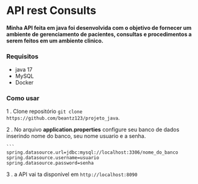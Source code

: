 # API rest Consults

#### Minha API feita em java foi desenvolvida com o objetivo de fornecer um ambiente de gerenciamento de pacientes, consultas e procedimentos a serem feitos em um ambiente clinico.

### Requisitos

- java 17
- MySQL
- Docker

### Como usar

1 . Clone repositório `git clone https://github.com/beantz123/projeto_java`.

2 . No arquivo __application.properties__ configure seu banco de dados inserindo nome do banco, seu nome usuario e a senha.

    ```
    spring.datasource.url=jdbc:mysql://localhost:3306/nome_do_banco
    spring.datasource.username=usuario
    spring.datasource.password=senha
3 . a API vai ta disponivel em `http://localhost:8090`


     
    
